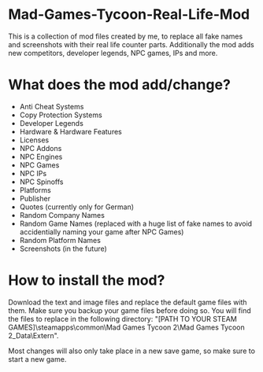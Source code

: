 # Mad-Games-Tycoon-Real-Life-Mod
This is a collection of mod files created by me, to replace all fake names and screenshots with their real life counter parts. Additionally the mod adds new competitors, developer legends, NPC games, IPs and more.

# What does the mod add/change?
- Anti Cheat Systems
- Copy Protection Systems
- Developer Legends
- Hardware & Hardware Features
- Licenses
- NPC Addons
- NPC Engines
- NPC Games
- NPC IPs
- NPC Spinoffs
- Platforms
- Publisher
- Quotes (currently only for German)
- Random Company Names
- Random Game Names (replaced with a huge list of fake names to avoid accidentially naming your game after NPC Games)
- Random Platform Names
- Screenshots (in the future)

# How to install the mod?
Download the text and image files and replace the default game files with them. Make sure you backup your game files before doing so. You will find the files to replace in the following directory: 
"[PATH TO YOUR STEAM GAMES]\steamapps\common\Mad Games Tycoon 2\Mad Games Tycoon 2_Data\Extern".

Most changes will also only take place in a new save game, so make sure to start a new game.

